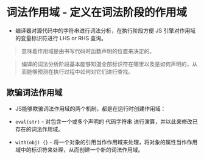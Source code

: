 
# 词法作用域 - 定义在词法阶段的作用域

* 编译器对源代码中的字符串进行词法分析，在执行阶段方便 JS 引擎对作用域的变量标识符进行 LHS or RHS 查询。

> 意味着作用域是由书写代码时函数声明的位置来决定的。

> 编译的词法分析阶段基本能够知道全部标识符在哪里以及是如何声明的，从而能够预测在执行过程中如何对它们进行查找。

## 欺骗词法作用域

* JS能够欺骗词法作用域的两个机制，都是在运行时创建作用域：

+ ``eval(str)`` - 对包含一个或多个声明的 代码字符串 进行演算，并以此来修改已存在的词法作用域。

+ ``with(obj) {}`` - 将一个对象的引用当作作用域来处理，将对象的属性当作作用域中的标识符来处理，从而创建一个新的词法作用域。

